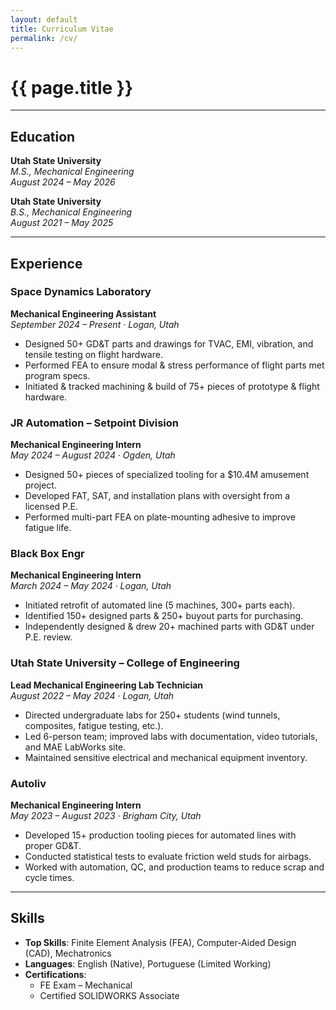 ```yaml
---
layout: default
title: Curriculum Vitae
permalink: /cv/
---
```


# {{ page.title }}

---

## Education

**Utah State University**  
_M.S., Mechanical Engineering_  
_August 2024 – May 2026_

**Utah State University**  
_B.S., Mechanical Engineering_  
_August 2021 – May 2025_

---

## Experience

### Space Dynamics Laboratory  
**Mechanical Engineering Assistant**  
_September 2024 – Present · Logan, Utah_  

- Designed 50+ GD&T parts and drawings for TVAC, EMI, vibration, and tensile testing on flight hardware.  
- Performed FEA to ensure modal & stress performance of flight parts met program specs.  
- Initiated & tracked machining & build of 75+ pieces of prototype & flight hardware.  

### JR Automation – Setpoint Division  
**Mechanical Engineering Intern**  
_May 2024 – August 2024 · Ogden, Utah_  

- Designed 50+ pieces of specialized tooling for a $10.4M amusement project.  
- Developed FAT, SAT, and installation plans with oversight from a licensed P.E.  
- Performed multi-part FEA on plate-mounting adhesive to improve fatigue life.  

### Black Box Engr  
**Mechanical Engineering Intern**  
_March 2024 – May 2024 · Logan, Utah_  

- Initiated retrofit of automated line (5 machines, 300+ parts each).  
- Identified 150+ designed parts & 250+ buyout parts for purchasing.  
- Independently designed & drew 20+ machined parts with GD&T under P.E. review.  

### Utah State University – College of Engineering  
**Lead Mechanical Engineering Lab Technician**  
_August 2022 – May 2024 · Logan, Utah_  

- Directed undergraduate labs for 250+ students (wind tunnels, composites, fatigue testing, etc.).  
- Led 6-person team; improved labs with documentation, video tutorials, and MAE LabWorks site.  
- Maintained sensitive electrical and mechanical equipment inventory.  

### Autoliv  
**Mechanical Engineering Intern**  
_May 2023 – August 2023 · Brigham City, Utah_  

- Developed 15+ production tooling pieces for automated lines with proper GD&T.  
- Conducted statistical tests to evaluate friction weld studs for airbags.  
- Worked with automation, QC, and production teams to reduce scrap and cycle times.  

---

## Skills

- **Top Skills**: Finite Element Analysis (FEA), Computer-Aided Design (CAD), Mechatronics  
- **Languages**: English (Native), Portuguese (Limited Working)  
- **Certifications**:  
  - FE Exam – Mechanical  
  - Certified SOLIDWORKS Associate


